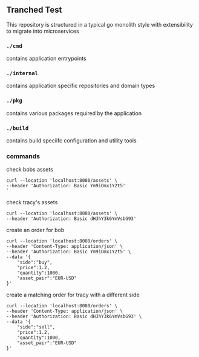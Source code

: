 ## Tranched Test

This repository is structured in a typical go monolith style with extensibility to migrate into microservices

### `./cmd`

contains application entrypoints

### `./internal`

contains application specific repositories and domain types

### `./pkg`

contains various packages required by the application

### `./build`

contains build speciifc configuration and utility tools

### commands

check bobs assets

```curl
curl --location 'localhost:8080/assets' \
--header 'Authorization: Basic Ym9iOmx1Y2t5'
`
```

check tracy's assets

```curl
curl --location 'localhost:8080/assets' \
--header 'Authorization: Basic dHJhY3k6YmVsbG93'
```

create an order for bob

```curl
curl --location 'localhost:8080/orders' \
--header 'Content-Type: application/json' \
--header 'Authorization: Basic Ym9iOmx1Y2t5' \
--data '{
    "side":"buy",
    "price":1.2,
    "quantity":1000,
    "asset_pair":"EUR-USD"
}'
```

create a matching order for tracy with a different side

```curl
curl --location 'localhost:8080/orders' \
--header 'Content-Type: application/json' \
--header 'Authorization: Basic dHJhY3k6YmVsbG93' \
--data '{
    "side":"sell",
    "price":1.2,
    "quantity":1000,
    "asset_pair":"EUR-USD"
}'

```
